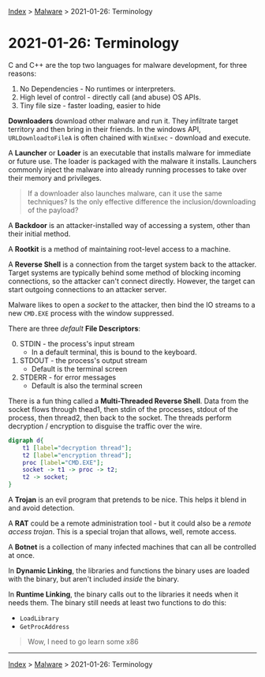 [Index](../../../index.md) > [Malware](./index.md) > 2021-01-26: Terminology

# 2021-01-26: Terminology

C and C++ are the top two languages for malware development, for three reasons:

1. No Dependencies - No runtimes or interpreters.
2. High level of control - directly call (and abuse) OS APIs.
3. Tiny file size - faster loading, easier to hide

**Downloaders** download other malware and run it. They infiltrate target territory and then bring in their friends. In the windows API, `URLDownloadtoFileA` is often chained with `WinExec` - download and execute.

A **Launcher** or **Loader** is an executable that installs malware for immediate or future use. The loader is packaged with the malware it installs. Launchers commonly inject the malware into already running processes to take over their memory and privileges.

> If a downloader also launches malware, can it use the same techniques? Is the only effective difference the inclusion/downloading of the payload?

A **Backdoor** is an attacker-installed way of accessing a system, other than their initial method.

A **Rootkit** is a method of maintaining root-level access to a machine.

A **Reverse Shell** is a connection from the target system back to the attacker. Target systems are typically behind some method of blocking incoming connections, so the attacker can't connect directly. However, the target can start outgoing connections to an attacker server.

Malware likes to open a *socket* to the attacker, then bind the IO streams to a new `CMD.EXE` process with the window suppressed.

There are three *default* **File Descriptors**:

0. STDIN - the process's input stream
	- In a default terminal, this is bound to the keyboard.
1. STDOUT - the process's output stream
	- Default is the terminal screen
2. STDERR - for error messages
	- Default is also the terminal screen

There is a fun thing called a **Multi-Threaded Reverse Shell**. Data from the socket flows through thead1, then stdin of the processes, stdout of the process, then thread2, then back to the socket. The threads perform decryption / encryption to disguise the traffic over the wire.

```dot
digraph d{
	t1 [label="decryption thread"];
	t2 [label="encryption thread"];
	proc [label="CMD.EXE"];
	socket -> t1 -> proc -> t2;
	t2 -> socket;
}
```

A **Trojan** is an evil program that pretends to be nice. This helps it blend in and avoid detection.

A **RAT** could be a remote administration tool - but it could also be a *remote access trojan*. This is a special trojan that allows, well, remote access.

A **Botnet** is a collection of many infected machines that can all be controlled at once.

In **Dynamic Linking**, the libraries and functions the binary uses are loaded with the binary, but aren't included *inside* the binary.

In **Runtime Linking**, the binary calls out to the libraries it needs when it needs them. The binary still needs at least two functions to do this:

- `LoadLibrary`
- `GetProcAddress`

> Wow, I need to go learn some x86

---

[Index](../../../index.md) > [Malware](./index.md) > 2021-01-26: Terminology
